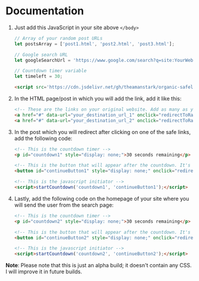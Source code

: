 # Documentation

1. Just add this JavaScript in your site above `</body>`

    ```javascript
    // Array of your random post URLs
    let postsArray = ['post1.html', 'post2.html', 'post3.html'];

    // Google search URL
    let googleSearchUrl = 'https://www.google.com/search?q=site:YourWebsite.com';

    // Countdown timer variable
    let timeleft = 30;
    ```
    
    ```html
    <script src='https://cdn.jsdelivr.net/gh/theamanstark/organic-safelink@1.1/safelink-code/main.min.js'></script>
    ```
    
2. In the HTML page/post in which you will add the link, add it like this:

    ```html
    <!-- These are the links on your original website. Add as many as you like. -->
    <a href="#" data-url="your_destination_url_1" onclick="redirectToRandomPost(this)">Go to destination 1</a>
    <a href="#" data-url="your_destination_url_2" onclick="redirectToRandomPost(this)">Go to destination 2</a>
    ```

3. In the post which you will redirect after clicking on one of the safe links, add the following code:

    ```html
    <!-- This is the countdown timer -->
    <p id="countdown1" style="display: none;">30 seconds remaining</p>

    <!-- This is the button that will appear after the countdown. It's hidden by default. -->
    <button id="continueButton1" style="display: none;" onclick="redirectToGoogle()">Continue</button>
   
    <!-- This is the javascript initiator -->
    <script>startCountdown('countdown1', 'continueButton1');</script>
    ```

4. Lastly, add the following code on the homepage of your site where you will send the user from the search page:

    ```html
    <!-- This is the countdown timer -->
    <p id="countdown2" style="display: none;">30 seconds remaining</p>

    <!-- This is the button that will appear after the countdown. It's hidden by default. -->
    <button id="continueButton2" style="display: none;" onclick="redirectToDestination()">Continue</button>

    <!-- This is the javascript initiator -->
    <script>startCountdown('countdown2', 'continueButton2');</script>
    ```

**Note**: Please note that this is just an alpha build; it doesn't contain any CSS. I will improve it in future builds.
